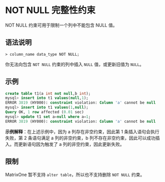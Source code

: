 # NOT NULL 完整性约束

NOT NULL 约束可用于限制一个列中不能包含 NULL 值。

## 语法说明

```
> column_name data_type NOT NULL;
```

你无法向包含 `NOT NULL` 约束的列中插入 `NULL` 值，或更新旧值为 `NULL`。

## 示例

```sql
create table t1(a int not null,b int);
mysql> insert into t1 values(null,1);
ERROR 3819 (HY000): constraint violation: Column 'a' cannot be null
mysql> insert into t1 values(1,null);
Query OK, 1 row affected (0.01 sec)
mysql> update t1 set a=null where a=1;
ERROR 3819 (HY000): constraint violation: Column 'a' cannot be null
```

**示例解释**：在上述示例中，因为 a 列存在非空约束，因此第 1 条插入语句会执行失败，第 2 条语句满足 a 列的非空约束，b 列不存在非空约束，因此可以成功插入。而更新语句因为触发了 a 列的非空约束，因此更新失败。

## 限制

MatrixOne 暂不支持 `alter table`，所以也不支持删除 `NOT NULL` 约束。
